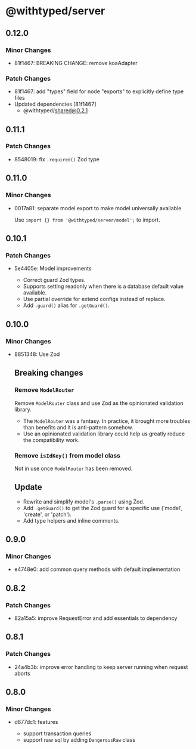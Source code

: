 # @withtyped/server

## 0.12.0

### Minor Changes

- 81f1467: BREAKING CHANGE: remove koaAdapter

### Patch Changes

- 81f1467: add "types" field for node "exports" to explicitly define type files
- Updated dependencies [81f1467]
  - @withtyped/shared@0.2.1

## 0.11.1

### Patch Changes

- 8548019: fix `.required()` Zod type

## 0.11.0

### Minor Changes

- 0017a81: separate model export to make model universally available

  Use `import {} from '@withtyped/server/model';` to import.

## 0.10.1

### Patch Changes

- 5e4405e: Model improvements

  - Correct guard Zod types.
  - Supports setting readonly when there is a database default value available.
  - Use partial override for extend configs instead of replace.
  - Add `.guard()` alias for `.getGuard()`.

## 0.10.0

### Minor Changes

- 8851348: Use Zod

  ## Breaking changes

  ### Remove `ModelRouter`

  Remove `ModelRouter` class and use Zod as the opinionated validation
  library.

  - The `ModelRouter` was a fantasy. In practice, it brought more troubles than benefits and it is anti-pattern somehow.
  - Use an opinionated validation library could help us greatly reduce the compatibility work.

  ### Remove `isIdKey()` from model class

  Not in use once `ModelRouter` has been removed.

  ## Update

  - Rewrite and simplify model's `.parse()` using Zod.
  - Add `.getGuard()` to get the Zod guard for a specific use ('model', 'create', or 'patch').
  - Add type helpers and inline comments.

## 0.9.0

### Minor Changes

- e4748e0: add common query methods with default implementation

## 0.8.2

### Patch Changes

- 82a15a5: improve RequestError and add essentials to dependency

## 0.8.1

### Patch Changes

- 24a4b3b: improve error handling to keep server running when request aborts

## 0.8.0

### Minor Changes

- d877dc1: features

  - support transaction queries
  - support raw sql by adding `DangerousRaw` class
